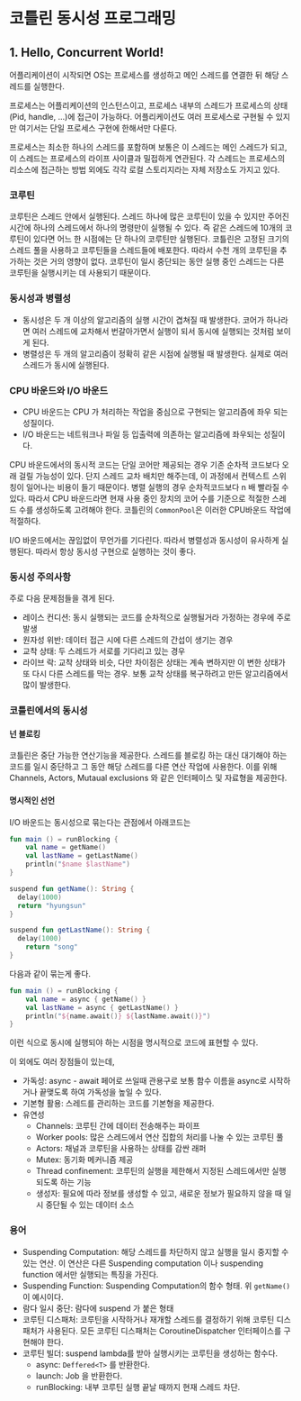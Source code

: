 # 코틀린 동시성 프로그래밍

## 1. Hello, Concurrent World!

어플리케이션이 시작되면 OS는 프로세스를 생성하고 메인 스레드를 연결한 뒤 해당 스레드를 실행한다.

프로세스는 어플리케이션의 인스턴스이고, 프로세스 내부의 스레드가 프로세스의 상태(Pid, handle, ...)에 접근이 가능하다.
어플리케이션도 여러 프로세스로 구현될 수 있지만 여기서는 단일 프로세스 구현에 한해서만 다룬다.

프로세스는 최소한 하나의 스레드를 포함하며 보통은 이 스레드는 메인 스레드가 되고, 이 스레드는 프로세스의 라이프 사이클과 밀접하게 연관된다.
각 스레드는 프로세스의 리소스에 접근하는 방법 외에도 각각 로컬 스토리지라는 자체 저장소도 가지고 있다.

### 코루틴

코루틴은 스레드 안에서 실행된다. 스레드 하나에 많은 코루틴이 있을 수 있지만 주어진 시간에 하나의 스레드에서 하나의 명령만이 실행될 수 있다.
즉 같은 스레드에 10개의 코루틴이 있다면 어느 한 시점에는 단 하나의 코루틴만 실행된다. 코틀린은 고정된 크기의 스레드 풀을 사용하고
코루틴들을 스레드들에 배포한다. 따라서 수천 개의 코루틴을 추가하는 것은 거의 영향이 없다. 코루틴이 일시 중단되는 동안 실행 중인 스레드는 다른 코루틴을 실행시키는 데 사용되기 때문이다.

### 동시성과 병렬성

* 동시성은 두 개 이상의 알고리즘의 실행 시간이 겹쳐질 때 발생한다. 코어가 하나라면 여러 스레드에 교차해서 번갈아가면서 실행이 되서 동시에 실행되는 것처럼 보이게 된다. 
* 병렬성은 두 개의 알고리즘이 정확히 같은 시점에 실행될 때 발생한다. 실제로 여러 스레드가 동시에 실행된다.

### CPU 바운드와 I/O 바운드

* CPU 바운드는 CPU 가 처리하는 작업을 중심으로 구현되는 알고리즘에 좌우 되는 성질이다.
* I/O 바운드는 네트워크나 파일 등 입출력에 의존하는 알고리즘에 좌우되는 성질이다.

CPU 바운드에서의 동시적 코드는 단일 코어만 제공되는 경우 기존 순차적 코드보다 오래 걸릴 가능성이 있다. 단지 스레드 교차 배치만 해주는데, 이 과정에서 컨텍스트 스위칭이 일어나는 비용이 들기 때문이다.
병렬 실행의 경우 순차적코드보다 n 배 빨라질 수 있다. 따라서 CPU 바운드라면 현재 사용 중인 장치의 코어 수를 기준으로 적절한 스레드 수를 생성하도록 고려해야 한다.
코틀린의 `CommonPool`은 이러한 CPU바운드 작업에 적절하다.

I/O 바운드에서는 끊임없이 무언가를 기다린다. 따라서 병렬성과 동시성이 유사하게 실행된다. 따라서 항상 동시성 구현으로 실행하는 것이 좋다.

### 동시성 주의사항

주로 다음 문제점들을 겪게 된다.

* 레이스 컨디션: 동시 실행되는 코드를 순차적으로 실행될거라 가정하는 경우에 주로 발생
* 원자성 위반: 데이터 접근 시에 다른 스레드의 간섭이 생기는 경우
* 교착 상태: 두 스레드가 서로를 기다리고 있는 경우
* 라이브 락: 교착 상태와 비슷, 다만 차이점은 상태는 계속 변하지만 이 변한 상태가 또 다시 다른 스레드를 막는 경우. 보통 교착 상태를 복구하려고 만든 알고리즘에서 많이 발생한다.

### 코틀린에서의 동시성

#### 넌 블로킹

코틀린은 중단 가능한 연산기능을 제공한다. 스레드를 블로킹 하는 대신 대기해야 하는 코드를 일시 중단하고 그 동안 해당 스레드를 다른 연산 작업에 사용한다. 이를 위해 Channels, Actors, Mutaual exclusions 와 같은 인터페이스 및 자료형을 제공한다.

#### 명시적인 선언

I/O 바운드는 동시성으로 묶는다는 관점에서 아래코드는

```kotlin
fun main () = runBlocking {
	val name = getName()
	val lastName = getLastName()
	println("$name $lastName")
}

suspend fun getName(): String {
  delay(1000)
  return "hyungsun"
}

suspend fun getLastName(): String {
  delay(1000)
	return "song"
}
```

다음과 같이 묶는게 좋다.

```kotlin
fun main () = runBlocking {
	val name = async { getName() }
	val lastName = async { getLastName() }
	println("${name.await()} ${lastName.await()}")
}
```

이런 식으로 동시에 실행되야 하는 시점을 명시적으로 코드에 표현할 수 있다.

이 외에도 여러 장점들이 있는데,

- 가독성: async - await 페어로 쓰일때 관용구로 보통 함수 이름을 async로 시작하거나 끝맺도록 하여 가독성을 높일 수 있다.
- 기본형 활용: 스레드를 관리하는 코드를 기본형을 제공한다.
- 유연성
    - Channels: 코루틴 간에 데이터 전송해주는 파이프
    - Worker pools: 많은 스레드에서 연산 집합의 처리를 나눌 수 있는 코루틴 풀
    - Actors: 채널과 코루틴을 사용하는 상태를 감싼 래퍼
    - Mutex: 동기화 메커니즘 제공
    - Thread confinement: 코루틴의 실행을 제한해서 지정된 스레드에서만 실행되도록 하는 기능
    - 생성자: 필요에 따라 정보를 생성할 수 있고, 새로운 정보가 필요하지 않을 때 일시 중단될 수 있는 데이터 소스

### 용어

- Suspending Computation: 해당 스레드를 차단하지 않고 실행을 일시 중지할 수 있는 연산. 이 연산은 다른 Suspending computation 이나 suspending function 에서만 실행되는 특징을 가진다.
- Suspending Function: Suspending Computation의 함수 형태. 위 `getName()` 이 예시이다.
- 람다 일시 중단: 람다에 suspend 가 붙은 형태
- 코루틴 디스패처: 코루틴을 시작하거나 재개할 스레드를 결정하기 위해 코루틴 디스패처가 사용된다. 모든 코루틴 디스패처는 CoroutineDispatcher 인터페이스를 구현해야 한다.
- 코루틴 빌더: suspend lambda를 받아 실행시키는 코루틴을 생성하는 함수다.
    - async: `Deffered<T>` 를 반환한다.
    - launch: Job 을 반환한다.
    - runBlocking: 내부 코루틴 실행 끝날 때까지 현재 스레드 차단.